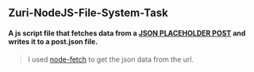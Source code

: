 ## Zuri-NodeJS-File-System-Task
#### A js script file that fetches data from a [JSON PLACEHOLDER POST](http://jsonplaceholder.typicode.com/posts) and writes it to a post.json file.
> I used [node-fetch](https://www.npmjs.com/package/node-fetch) to get the json data from the url.
